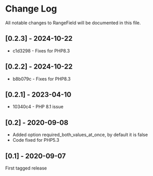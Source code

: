 Change Log
==========

All notable changes to RangeField will be documented in this file.

## [0.2.3] - 2024-10-22

* c1d3298 - Fixes for PHP8.3

## [0.2.2] - 2024-10-22

* b8b079c - Fixes for PHP8.3

## [0.2.1] - 2023-04-10

* 10340c4 - PHP 8.1 issue

## [0.2] - 2020-09-08

- Added option required_both_values_at_once, by default it is false
- Code fixed for PHP5.3

## [0.1] - 2020-09-07

First tagged release
